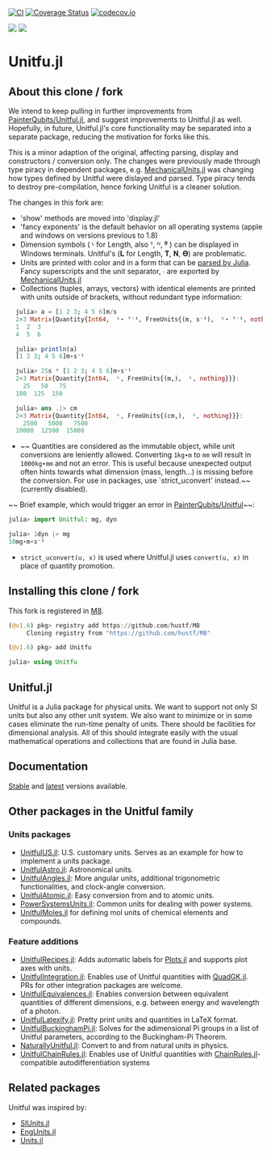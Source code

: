 [![CI](https://github.com/hustf/Unitfu.jl/workflows/CI/badge.svg)](https://github.com/hustf/Unitfu.jl/actions?query=workflow%3ACI)
[![Coverage Status](https://coveralls.io/repos/github/hustf/Unitfu.jl/badge.svg?branch=master)](https://coveralls.io/github/hustf/Unitfu.jl?branch=master)
[![codecov.io](https://codecov.io/github/hustf/Unitfu.jl/coverage.svg?branch=master)](https://codecov.io/github/hustf/Unitfu.jl?branch=master)

[![](https://img.shields.io/badge/docs-stable-blue.svg)](https://hustf.github.io/Unitfu.jl/stable)
[![](https://img.shields.io/badge/docs-dev-blue.svg)](https://hustf.github.io/Unitfu.jl/dev)

# Unitfu.jl

## About this clone / fork
We intend to keep pulling in further improvements from [PainterQubits/Unitful.jl](https://github.com/PainterQubits/Unitful.jl), and suggest improvements to Unitful.jl as well. Hopefully, in future, Unitful.jl's core functionality may be separated into a separate package, reducing the motivation for forks like this.

This is a minor adaption of the original, affecting parsing, display and constructors / conversion only. The changes
were previously made through type piracy in dependent packages, e.g. [MechanicalUnits.jl](https://github.com/hustf/MechanicalUnits.jl) was
changing how types defined by Unitful were dislayed and parsed.
Type piracy tends to destroy pre-compilation, hence forking Unitful is a cleaner solution.

The changes in this fork are:

* 'show' methods are moved into 'display.jl'
* 'fancy exponents' is the default behavior on all operating systems (apple and windows on versions previous to 1.8)
* Dimension symbols ( ᴸ for Length, also ᵀ, ᴺ, ᶿ ) can be displayed in Windows terminals. Unitful's (𝐋 for Length, 𝐓, 𝐍, 𝚯) are problematic.
* Units are printed with color and in a form that can be [parsed by Julia](https://docs.julialang.org/en/v1/base/io-network/#Text-I/O). Fancy superscripts and the unit separator, ∙ are exported by [MechanicalUnits.jl](https://github.com/hustf/MechanicalSketch.jl)
* Collections (tuples, arrays, vectors) with identical elements are printed with units outside of brackets, without redundant type information:

```julia
  julia> a = [1 2 3; 4 5 6]m/s
  2×3 Matrix{Quantity{Int64,  ᴸ∙ ᵀ⁻¹, FreeUnits{(m, s⁻¹),  ᴸ∙ ᵀ⁻¹, nothing}}}:
  1  2  3
  4  5  6

  julia> println(a)
  [1 2 3; 4 5 6]m∙s⁻¹

  julia> 25s * [1 2 3; 4 5 6]m∙s⁻¹
  2×3 Matrix{Quantity{Int64,  ᴸ, FreeUnits{(m,),  ᴸ, nothing}}}:
    25   50   75
  100  125  150

  julia> ans .|> cm
  2×3 Matrix{Quantity{Int64,  ᴸ, FreeUnits{(cm,),  ᴸ, nothing}}}:
    2500   5000   7500
  10000  12500  15000
```

* ~~ Quantities are considered as the immutable object, while unit conversions are leniently allowed. Converting `1kg∙m` to `mm` will result in `1000kg∙mm` and not an error. This is useful because unexpected output often hints towards what dimension (mass, length...) is missing before the conversion. For use in packages, use `strict_uconvert' instead.~~ (currently disabled).

~~ Brief example, which would trigger an error in [PainterQubits/Unitful](https://github.com/PainterQubits/Unitful.jl/blob/master/src/display.jl)~~:
```julia
julia> import Unitful: mg, dyn

julia> 1dyn |> mg
10mg∙m∙s⁻²
```
* `strict_uconvert(u, x)` is used where Unitful.jl uses `convert(u, x)` in place of quantity promotion.

## Installing this clone / fork
This fork is registered in [M8](https://github.com/hustf/M8).

```julia
(@v1.6) pkg> registry add https://github.com/hustf/M8
     Cloning registry from "https://github.com/hustf/M8"

(@v1.6) pkg> add Unitfu

julia> using Unitfu
```


## Unitful.jl
Unitful is a Julia package for physical units. We want to support not only
SI units but also any other unit system. We also want to minimize or in some
cases eliminate the run-time penalty of units. There should be facilities
for dimensional analysis. All of this should integrate easily with the usual
mathematical operations and collections that are found in Julia base.

## Documentation

[Stable](http://PainterQubits.github.io/Unitful.jl/stable) and
[latest](https://PainterQubits.github.io/Unitful.jl/latest) versions available.

## Other packages in the Unitful family

### Units packages

- [UnitfulUS.jl](https://github.com/PainterQubits/UnitfulUS.jl): U.S. customary units. Serves as an example for how to implement a units
  package.
- [UnitfulAstro.jl](https://github.com/mweastwood/UnitfulAstro.jl): Astronomical units.
- [UnitfulAngles.jl](https://github.com/yakir12/UnitfulAngles.jl): More angular units, additional trigonometric functionalities, and clock-angle conversion.
- [UnitfulAtomic.jl](https://github.com/sostock/UnitfulAtomic.jl): Easy conversion from and to atomic units.
- [PowerSystemsUnits.jl](https://github.com/invenia/PowerSystemsUnits.jl): Common units for dealing with power systems.
- [UnitfulMoles.jl](https://github.com/rafaqz/UnitfulMoles.jl) for defining mol units of chemical elements and compounds.

### Feature additions

- [UnitfulRecipes.jl](https://github.com/jw3126/UnitfulRecipes.jl): Adds automatic labels for [Plots.jl](https://github.com/JuliaPlots/Plots.jl) and supports plot axes with units. 
- [UnitfulIntegration.jl](https://github.com/PainterQubits/UnitfulIntegration.jl): Enables use of Unitful quantities with [QuadGK.jl](https://github.com/JuliaMath/QuadGK.jl). PRs for other integration packages are welcome.
- [UnitfulEquivalences.jl](https://github.com/sostock/UnitfulEquivalences.jl): Enables conversion between equivalent quantities of different dimensions, e.g. between energy and wavelength of a photon.
- [UnitfulLatexify.jl](https://github.com/gustaphe/UnitfulLatexify.jl): Pretty print units and quantities in LaTeX format.
- [UnitfulBuckinghamPi.jl](https://github.com/rmsrosa/UnitfulBuckinghamPi.jl): Solves for the adimensional Pi groups in a list of Unitful parameters, according to the Buckingham-Pi Theorem.
- [NaturallyUnitful.jl](https://github.com/MasonProtter/NaturallyUnitful.jl): Convert to and from natural units in physics.
- [UnitfulChainRules.jl](https://github.com/SBuercklin/UnitfulChainRules.jl): Enables use of Unitful quantities with [ChainRules.jl](https://github.com/JuliaDiff/ChainRules.jl)-compatible autodifferentiation systems

## Related packages

Unitful was inspired by:

- [SIUnits.jl](https://github.com/keno/SIUnits.jl)
- [EngUnits.jl](https://github.com/dhoegh/EngUnits.jl)
- [Units.jl](https://github.com/timholy/Units.jl)
